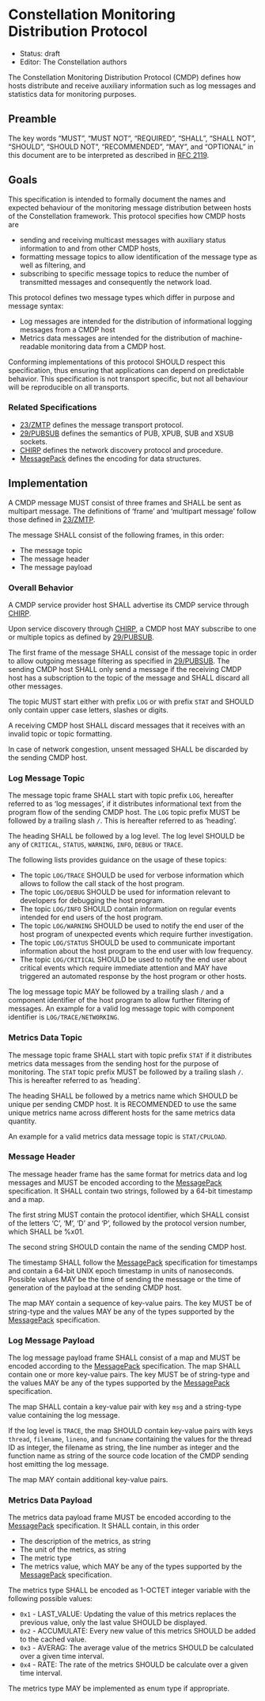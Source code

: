 # Constellation Monitoring Distribution Protocol

* Status: draft
* Editor: The Constellation authors

The Constellation Monitoring Distribution Protocol (CMDP) defines how hosts distribute and receive auxiliary information such as log messages and statistics data for monitoring purposes.

## Preamble

The key words “MUST”, “MUST NOT”, “REQUIRED”, “SHALL”, “SHALL NOT”, “SHOULD”, “SHOULD NOT”, “RECOMMENDED”, “MAY”, and “OPTIONAL” in this document are to be interpreted as described in [RFC 2119](http://tools.ietf.org/html/rfc2119).

## Goals

This specification is intended to formally document the names and expected behaviour of the monitoring message distribution between hosts of the Constellation framework.
This protocol specifies how CMDP hosts are

* sending and receiving multicast messages with auxiliary status information to and from other CMDP hosts,
* formatting message topics to allow identification of the message type as well as filtering, and
* subscribing to specific message topics to reduce the number of transmitted messages and consequently the network load.

This protocol defines two message types which differ in purpose and message syntax:

* Log messages are intended for the distribution of informational logging messages from a CMDP host
* Metrics data messages are intended for the distribution of machine-readable monitoring data from a CMDP host.

Conforming implementations of this protocol SHOULD respect this specification, thus ensuring that applications can depend on predictable behavior.
This specification is not transport specific, but not all behaviour will be reproducible on all transports.

### Related Specifications

* [23/ZMTP](http://rfc.zeromq.org/spec:23/ZMTP) defines the message transport protocol.
* [29/PUBSUB](http://rfc.zeromq.org/spec:29/PUBSUB) defines the semantics of PUB, XPUB, SUB and XSUB sockets.
* [CHIRP](https://gitlab.desy.de/constellation/constellation/-/blob/main/docs/protocols/chirp.md) defines the network discovery protocol and procedure.
* [MessagePack](https://github.com/msgpack/msgpack/blob/master/spec.md) defines the encoding for data structures.

## Implementation

A CMDP message MUST consist of three frames and SHALL be sent as multipart message.
The definitions of ‘frame’ and ‘multipart message’ follow those defined in [23/ZMTP](http://rfc.zeromq.org/spec:23/ZMTP).

The message SHALL consist of the following frames, in this order:

* The message topic
* The message header
* The message payload

### Overall Behavior

A CMDP service provider host SHALL advertise its CMDP service through [CHIRP](https://gitlab.desy.de/constellation/constellation/-/blob/main/docs/protocols/chirp.md).

Upon service discovery through [CHIRP](https://gitlab.desy.de/constellation/constellation/-/blob/main/docs/protocols/chirp.md), a CMDP host MAY subscribe to one or multiple topics as defined by [29/PUBSUB](http://rfc.zeromq.org/spec:29/PUBSUB).

The first frame of the message SHALL consist of the message topic in order to allow outgoing message filtering as specified in [29/PUBSUB](http://rfc.zeromq.org/spec:29/PUBSUB).
The sending CMDP host SHALL only send a message if the receiving CMDP host has a subscription to the topic of the message and SHALL discard all other messages.

The topic MUST start either with prefix `LOG` or with prefix `STAT` and SHOULD only contain upper case letters, slashes or digits.

A receiving CMDP host SHALL discard messages that it receives with an invalid topic or topic formatting.

In case of network congestion, unsent messaged SHALL be discarded by the sending CMDP host.

### Log Message Topic

The message topic frame SHALL start with topic prefix `LOG`, hereafter referred to as ‘log messages’, if it distributes informational text from the program flow of the sending CMDP host.
The `LOG` topic prefix MUST be followed by a trailing slash `/`.
This is hereafter referred to as ‘heading’.

The heading SHALL be followed by a log level.
The log level SHOULD be any of `CRITICAL`, `STATUS`, `WARNING`, `INFO`, `DEBUG` or `TRACE`.

The following lists provides guidance on the usage of these topics:

* The topic `LOG/TRACE` SHOULD be used for verbose information which allows to follow the call stack of the host program.
* The topic `LOG/DEBUG` SHOULD be used for information relevant to developers for debugging the host program.
* The topic `LOG/INFO` SHOULD contain information on regular events intended for end users of the host program.
* The topic `LOG/WARNING` SHOULD be used to notify the end user of the host program of unexpected events which require further investigation.
* The topic `LOG/STATUS` SHOULD be used to communicate important information about the host program to the end user with low frequency.
* The topic `LOG/CRITICAL` SHOULD be used to notify the end user about critical events which require immediate attention and MAY have triggered an automated response by the host program or other hosts.

The log message topic MAY be followed by a trailing slash `/` and a component identifier of the host program to allow further filtering of messages.
An example for a valid log message topic with component identifier is `LOG/TRACE/NETWORKING`.

### Metrics Data Topic

The message topic frame SHALL start with topic prefix `STAT` if it distributes metrics data messages from the sending host for the purpose of monitoring.
The `STAT` topic prefix MUST be followed by a trailing slash `/`.
This is hereafter referred to as ‘heading’.

The heading SHALL be followed by a metrics name which SHOULD be unique per sending CMDP host.
It is RECOMMENDED to use the same unique metrics name across different hosts for the same metrics data quantity.

An example for a valid metrics data message topic is `STAT/CPULOAD`.

### Message Header

The message header frame has the same format for metrics data and log messages and MUST be encoded according to the [MessagePack](https://github.com/msgpack/msgpack/blob/master/spec.md) specification.
It SHALL contain two strings, followed by a 64-bit timestamp and a map.

The first string MUST contain the protocol identifier, which SHALL consist of the letters ‘C’, ‘M’, ‘D’ and ‘P’, followed by the protocol version number, which SHALL be %x01.

The second string SHOULD contain the name of the sending CMDP host.

The timestamp SHALL follow the [MessagePack](https://github.com/msgpack/msgpack/blob/master/spec.md) specification for timestamps and contain a 64-bit UNIX epoch timestamp in units of nanoseconds.
Possible values MAY be the time of sending the message or the time of generation of the payload at the sending CMDP host.

The map MAY contain a sequence of key-value pairs.
The key MUST be of string-type and the values MAY be any of the types supported by the [MessagePack](https://github.com/msgpack/msgpack/blob/master/spec.md) specification.

### Log Message Payload

The log message payload frame SHALL consist of a map and MUST be encoded according to the [MessagePack](https://github.com/msgpack/msgpack/blob/master/spec.md) specification.
The map SHALL contain one or more key-value pairs.
The key MUST be of string-type and the values MAY be any of the types supported by the [MessagePack](https://github.com/msgpack/msgpack/blob/master/spec.md) specification.

The map SHALL contain a key-value pair with key `msg` and a string-type value containing the log message.

If the log level is `TRACE`, the map SHOULD contain key-value pairs with keys `thread`, `filename`, `lineno`, and `funcname` containing the values for the thread ID as integer, the filename as string, the line number as integer and the function name as string of the source code location of the CMDP sending host emitting the log message.

The map MAY contain additional key-value pairs.

### Metrics Data Payload

The metrics data payload frame MUST be encoded according to the [MessagePack](https://github.com/msgpack/msgpack/blob/master/spec.md) specification.
It SHALL contain, in this order

* The description of the metrics, as string
* The unit of the metrics, as string
* The metric type
* The metrics value, which MAY be any of the types supported by the [MessagePack](https://github.com/msgpack/msgpack/blob/master/spec.md) specification.

The metrics type SHALL be encoded as 1-OCTET integer variable with the following possible values:

* `0x1` - LAST_VALUE: Updating the value of this metrics replaces the previous value, only the last value SHOULD be displayed.
* `0x2` - ACCUMULATE: Every new value of this metrics SHOULD be added to the cached value.
* `0x3` - AVERAG: The average value of the metrics SHOULD be calculated over a given time interval.
* `0x4` - RATE: The rate of the metrics SHOULD be calculate over a given time interval.

The metrics type MAY be implemented as enum type if appropriate.

